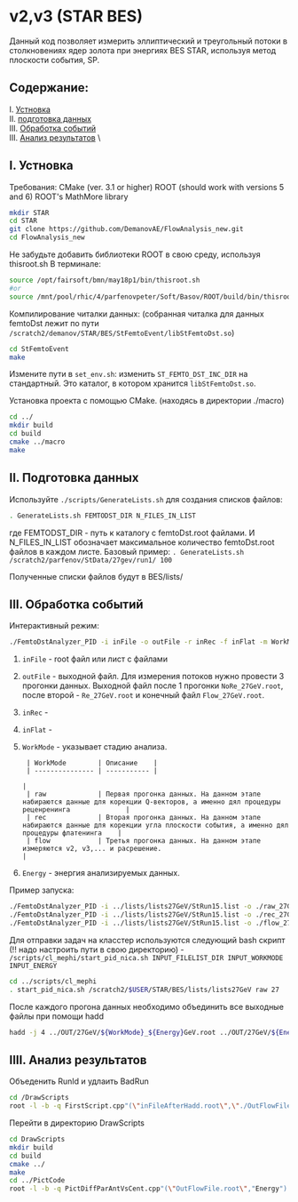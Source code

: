 # v2,v3 (STAR BES)

Данный код позволяет измерить эллиптический и треугольный потоки в столкновениях ядер золота при энергиях BES STAR, используя метод плоскости события, SP.

## Содержание:

I. [Устновка](#Устновка) \
II. [подготовка данных](#ПодготовкаДанных) \
III. [Обработка событий](#EventProcessing) \
III. [Анализ результатов](#Result) \

## I. Устновка <a name="Устновка"></a>
Требования:
CMake (ver. 3.1 or higher)
ROOT (should work with versions 5 and 6)
ROOT's MathMore library

```bash
mkdir STAR
cd STAR
git clone https://github.com/DemanovAE/FlowAnalysis_new.git
cd FlowAnalysis_new
```

Не забудьте добавить библиотеки ROOT в свою среду, используя thisroot.sh
В терминале:

```sh
source /opt/fairsoft/bmn/may18p1/bin/thisroot.sh
#or
source /mnt/pool/rhic/4/parfenovpeter/Soft/Basov/ROOT/build/bin/thisroot.sh
```

Компилирование читалки данных:
(собранная читалка для данных femtoDst лежит по пути `/scratch2/demanov/STAR/BES/StFemtoEvent/libStFemtoDst.so`)

```bash
cd StFemtoEvent
make
```
Измените пути в `set_env.sh`: изменить `ST_FEMTO_DST_INC_DIR` на стандартный. Это каталог, в котором хранится `libStFemtoDst.so`.

Установка проекта с помощью CMake. (находясь в директории ./macro)

```bash
cd ../
mkdir build
cd build
cmake ../macro
make
```

## II. Подготовка данных <a name="ПодготовкаДанных"></a>

Используйте `./scripts/GenerateLists.sh` для создания списков файлов:

```bash
. GenerateLists.sh FEMTODST_DIR N_FILES_IN_LIST
```
где FEMTODST_DIR - путь к каталогу с femtoDst.root файлами. И N_FILES_IN_LIST обозначает максимальное количество femtoDst.root файлов в каждом листе. Базовый пример: `. GenerateLists.sh /scratch2/parfenov/StData/27gev/run1/ 100`

Полученные списки файлов будут в BES/lists/


## III. Обработка событий <a name="EventProcessing"></a>

Интерактивный режим:
```bash
./FemtoDstAnalyzer_PID -i inFile -o outFile -r inRec -f inFlat -m WorkMode -g Energy
```
1. `inFile` - root файл или лист с файлами
2. `outFile` - выходной файл. Для измерения потоков нужно провести 3 прогонки данных. Выходной файл после 1 прогонки `NoRe_27GeV.root`, после второй - `Re_27GeV.root` и конечный файл `Flow_27GeV.root`.
3. `inRec` -
4. `inFlat` -
5. `WorkMode` - указывает стадию анализа.

        | WorkMode        | Описание    |
        | --------------- | ----------- |
                                                                                                                            |
        | raw             | Первая прогонка данных. На данном этапе набираются данные для корекции Q-векторов, а именно дял процедуры реценренинга              |
        | rec             | Вторая прогонка данных. На данном этапе набираются данные для корекции угла плоскости события, а именно дял процедуры флатенинга    |
        | flow            | Третья прогонка данных. На данном этапе измеряются v2, v3,... и расрешение.                                                            |

6. `Energy` - энергия анализируемых данных.

Пример запуска:
```bash
./FemtoDstAnalyzer_PID -i ../lists/lists27GeV/StRun15.list -o ./raw_27GeV.root -r null -f null -m raw -g 27
./FemtoDstAnalyzer_PID -i ../lists/lists27GeV/StRun15.list -o ./rec_27GeV.root -r raw_27GeV.root -f null -m raw -g 27
./FemtoDstAnalyzer_PID -i ../lists/lists27GeV/StRun15.list -o ./flow_27GeV.root -r raw_27GeV.root -f rec_27GeV.root -m raw -g 27
```

Для отправки задач на класстер используются следующий bash скрипт (!! надо настроить пути в свою директорию) - `/scripts/cl_mephi/start_pid_nica.sh INPUT_FILELIST_DIR INPUT_WORKMODE INPUT_ENERGY`
```sh
cd ../scripts/cl_mephi
. start_pid_nica.sh /scratch2/$USER/STAR/BES/lists/lists27GeV raw 27
```

После каждого прогона данных необходимо объединить все выходные файлы при помощи hadd
```bash
hadd -j 4 ../OUT/27GeV/${WorkMode}_${Energy}GeV.root ../OUT/27GeV/${Energy}_${WorkMode}_*/root/StRun*.root
```

## IIII. Анализ результатов <a name="Result"></a>

Объеденить RunId и удлаить BadRun
```bash
cd /DrawScripts
root -l -b -q FirstScript.cpp"(\"inFileAfterHadd.root\",\"./OutFlowFile.root\","28")"

```

Перейти в директорию DrawScripts

```bash
cd DrawScripts
mkdir build
cd build
cmake ../
make
cd ../PictCode
root -l -b -q PictDiffParAntVsCent.cpp"(\"OutFlowFile.root\","Energy")
```